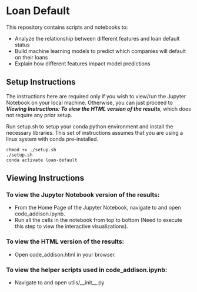 # Loan Default

This repository contains scripts and notebooks to:
- Analyze the relationship between different features and loan default status
- Build machine learning models to predict which companies will default on their loans
- Explain how different features impact model predictions

## Setup Instructions

The instructions here are required only if you wish to view/run the Jupyter Notebook on your local machine. Otherwise, you can just proceed to ***Viewing Instructions: To view the HTML version of the results***, which does not require any prior setup.

Run setup.sh to setup your conda python environment and install the necessary libraries. This set of instructions assumes that you are using a linux system with conda pre-installed.
```
chmod +x ./setup.sh
./setup.sh
conda activate loan-default
```

## Viewing Instructions

### To view the Jupyter Notebook version of the results:

- From the Home Page of the Jupyter Notebook, navigate to and open code_addison.ipynb.
- Run all the cells in the notebook from top to bottom (Need to execute this step to view the interactive visualizations).

### To view the HTML version of the results:

- Open code_addison.html in your browser.

### To view the helper scripts used in code_addison.ipynb:
- Navigate to and open utils/\_\_init\_\_.py


